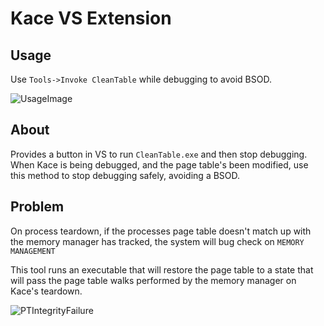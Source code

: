 # Kace VS Extension

## Usage

Use `Tools->Invoke CleanTable` while debugging to avoid BSOD.

![UsageImage](https://i.imgur.com/Pczvfe4.png)

## About

Provides a button in VS to run `CleanTable.exe` and then stop debugging.  When Kace is being debugged, and the page table's been modified, use this method to stop debugging safely, avoiding a BSOD.

## Problem

On process teardown, if the processes page table doesn't match up with the memory manager has tracked, the system will bug check on `MEMORY MANAGEMENT`

This tool runs an executable that will restore the page table to a state that will pass the page table walks performed by the memory manager on Kace's teardown.

![PTIntegrityFailure](https://i.imgur.com/tPpAeso.png)
